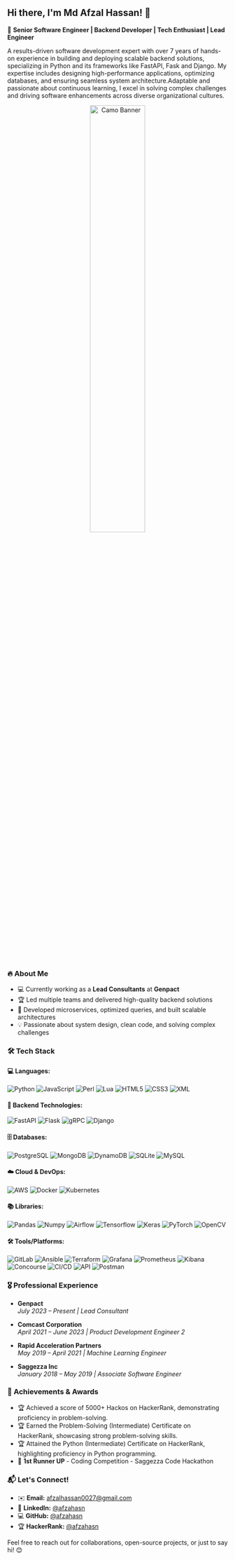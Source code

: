 ## Hi there, I'm Md Afzal Hassan! 👋  
🚀 **Senior Software Engineer | Backend Developer | Tech Enthusiast | Lead Engineer**

A results-driven software development expert with over 7 years of hands-on experience in building and deploying scalable backend solutions, specializing in Python and its frameworks like FastAPI, Fask and Django. My expertise includes designing high-performance applications, optimizing databases, and ensuring seamless system architecture.Adaptable and passionate about continuous learning, I excel in solving complex challenges and driving software enhancements across diverse organizational cultures.

<div align="center">
  <img src="https://camo.githubusercontent.com/803226302ac9ed44d0caeadcaee81c6797400dc7b6da544bb78c80c59ebdfca3/68747470733a2f2f6d656469612e67697068792e636f6d2f6d656469612f7167515567674143335066763638377150432f67697068792e676966" alt="Camo Banner" width="50%"/>
</div>


### 🔥 About Me
- 💻 Currently working as a **Lead Consultants** at **Genpact**  
- 🏆 Led multiple teams and delivered high-quality backend solutions  
- 🚀 Developed microservices, optimized queries, and built scalable architectures  
- 💡 Passionate about system design, clean code, and solving complex challenges  

### 🛠️ Tech Stack  

#### 💻 Languages:
![Python](https://img.shields.io/badge/-Python-3776AB?logo=python&logoColor=white)  ![JavaScript](https://img.shields.io/badge/-JavaScript-F7DF1E?logo=javascript&logoColor=black)  ![Perl](https://img.shields.io/badge/-Perl-39457E?logo=perl&logoColor=white)  ![Lua](https://img.shields.io/badge/-Lua-2C2D72?logo=lua&logoColor=white)  ![HTML5](https://img.shields.io/badge/-HTML-E34F26?logo=html5&logoColor=white)  ![CSS3](https://img.shields.io/badge/-CSS-1572B6?logo=css3&logoColor=white)  ![XML](https://img.shields.io/badge/-XML-8A2BE2?logo=html5&logoColor=white)  
#### 🔧 Backend Technologies:
![FastAPI](https://img.shields.io/badge/-FastAPI-009688?logo=fastapi&logoColor=white)  ![Flask](https://img.shields.io/badge/-Flask-000000?logo=flask&logoColor=white)  ![gRPC](https://img.shields.io/badge/-gRPC-4285F4?logo=grpc&logoColor=white)  ![Django](https://img.shields.io/badge/-Django-092E20?logo=django&logoColor=white)  
#### 🗄️ Databases:
![PostgreSQL](https://img.shields.io/badge/-PostgreSQL-4169E1?logo=postgresql&logoColor=white)  ![MongoDB](https://img.shields.io/badge/-MongoDB-47A248?logo=mongodb&logoColor=white)  ![DynamoDB](https://img.shields.io/badge/-DynamoDB-4053D6?logo=amazondynamodb&logoColor=white)  ![SQLite](https://img.shields.io/badge/-SQLite-003B57?logo=sqlite&logoColor=white)  ![MySQL](https://img.shields.io/badge/-MySQL-4479A1?logo=mysql&logoColor=white)  
#### ☁️ Cloud & DevOps:
![AWS](https://img.shields.io/badge/-AWS-232F3E?logo=amazonaws&logoColor=white)  ![Docker](https://img.shields.io/badge/-Docker-2496ED?logo=docker&logoColor=white)  ![Kubernetes](https://img.shields.io/badge/-Kubernetes-326CE5?logo=kubernetes&logoColor=white)  
#### 📚 Libraries:
![Pandas](https://img.shields.io/badge/-Pandas-150458?logo=pandas&logoColor=white)  ![Numpy](https://img.shields.io/badge/-Numpy-013243?logo=numpy&logoColor=white)  ![Airflow](https://img.shields.io/badge/-Airflow-017CEE?logo=apacheairflow&logoColor=white)  ![Tensorflow](https://img.shields.io/badge/-TensorFlow-FF6F00?logo=tensorflow&logoColor=white)  ![Keras](https://img.shields.io/badge/-Keras-D00000?logo=keras&logoColor=white)  ![PyTorch](https://img.shields.io/badge/-PyTorch-EE4C2C?logo=pytorch&logoColor=white)  ![OpenCV](https://img.shields.io/badge/-OpenCV-5C3EE8?logo=opencv&logoColor=white)  
#### 🛠️ Tools/Platforms:
![GitLab](https://img.shields.io/badge/-GitLab-FC6D26?logo=gitlab&logoColor=white)  ![Ansible](https://img.shields.io/badge/-Ansible-EE0000?logo=ansible&logoColor=white)  ![Terraform](https://img.shields.io/badge/-Terraform-623CE4?logo=terraform&logoColor=white)  ![Grafana](https://img.shields.io/badge/-Grafana-F46800?logo=grafana&logoColor=white)  ![Prometheus](https://img.shields.io/badge/-Prometheus-E6522C?logo=prometheus&logoColor=white)  ![Kibana](https://img.shields.io/badge/-Kibana-005571?logo=kibana&logoColor=white)  ![Concourse](https://img.shields.io/badge/-Concourse-3399FF?logo=concourse&logoColor=white)  ![CI/CD](https://img.shields.io/badge/-CI/CD-00875A?logo=continuousintegration&logoColor=white)  ![API](https://img.shields.io/badge/-API-FF6D00?logo=web&logoColor=white)  ![Postman](https://img.shields.io/badge/-Postman-FF6C37?logo=postman&logoColor=white)  

### 🎖️ Professional Experience  

- **Genpact**  
  _July 2023 – Present | Lead Consultant_  

- **Comcast Corporation**  
  _April 2021 – June 2023 | Product Development Engineer 2_  

- **Rapid Acceleration Partners**  
  _May 2019 – April 2021 | Machine Learning Engineer_  

- **Saggezza Inc**  
  _January 2018 – May 2019 | Associate Software Engineer_

### 🏅 Achievements & Awards  
- 🏆 Achieved a score of 5000+ Hackos on HackerRank, demonstrating proficiency in problem-solving.  
- 🏆 Earned the Problem-Solving (Intermediate) Certificate on HackerRank, showcasing strong problem-solving skills.
- 🏆 Attained the Python (Intermediate) Certificate on HackerRank, highlighting proficiency in Python programming.
- 🥇 **1st Runner UP** - Coding Competition - Saggezza Code Hackathon

### 📬 Let's Connect!  
- ✉️ **Email:** afzalhassan0027@gmail.com
- 💼 **LinkedIn:** [@afzahasn](https://www.linkedin.com/in/afzalhasn)  
- 💻 **GitHub:** [@afzahasn](https://github.com/afzalhasn)  
- 🏆 **HackerRank:** [@afzahasn](https://www.hackerrank.com/profile/afzalhasn)  

Feel free to reach out for collaborations, open-source projects, or just to say hi! 😊


